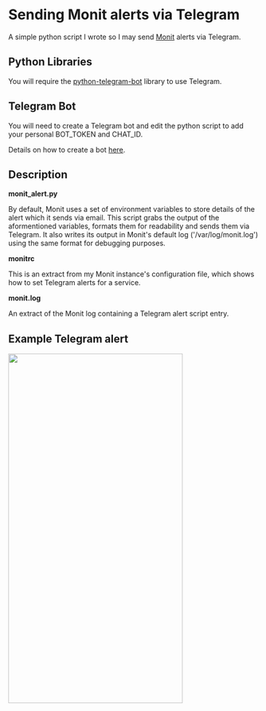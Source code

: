 # Sending Monit alerts via Telegram

 A simple python script I wrote so I may send [Monit](https://mmonit.com/monit/) alerts via Telegram.

## Python Libraries

 You will require the [python-telegram-bot](https://python-telegram-bot.org/) library to use Telegram.

## Telegram Bot

 You will need to create a Telegram bot and edit the python script to add your personal BOT_TOKEN and CHAT_ID.

 Details on how to create a bot [here](https://core.telegram.org/bots#creating-a-new-bot).

## Description

**monit_alert.py**<br>

 By default, Monit uses a set of environment variables to store details of the alert which it sends via email.
 This script grabs the output of the aformentioned variables, formats them for readability and sends them via Telegram.
 It also writes its output in Monit's default log ('/var/log/monit.log') using the same format for debugging purposes.

**monitrc**<br>

 This is an extract from my Monit instance's configuration file, which shows how to set Telegram alerts for a service.

**monit.log**<br>

 An extract of the Monit log containing a Telegram alert script entry.

## Example Telegram alert

<img src="https://i.imgur.com/JOztEqF.jpg" height="700" width="350">

